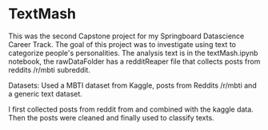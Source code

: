 # TextMash

This was the second Capstone project for my Springboard Datascience Career Track. The goal of this project was to investigate using text to categorize people's personalities. The analysis text is in the textMash.ipynb notebook, the rawDataFolder has a redditReaper file that collects posts from reddits /r/mbti subreddit.

Datasets:
Used a MBTI dataset from Kaggle, posts from Reddits /r/mbti and a generic text dataset.

I first collected posts from reddit from and combined with the kaggle data. Then the posts were cleaned and finally used to classify texts.
